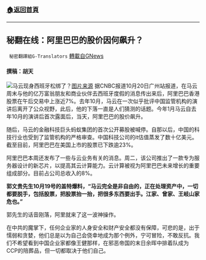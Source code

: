 ###  [:house:返回首頁](https://github.com/ourhimalayas/txt)
---


## 秘翻在线：阿里巴巴的股价因何飙升？
` 秘密翻譯組G-Translators` [轉載自GNews](https://gnews.org/zh-hans/1605917/)

#### 撰稿：胡天
![马云现身西班牙松绑了？](https://s.rfi.fr/media/display/3d9fd430-312c-11ec-81ce-005056a90284/w:1280/p:16x9/AP20161111592505%20%281%29.webp)[图片来源](https://s.rfi.fr/media/display/3d9fd430-312c-11ec-81ce-005056a90284/w:1280/p:16x9/AP20161111592505%20%281%29.webp)
据CNBC报道10月20日广州站报道，在马云周末与他的亿万富翁朋友和商业伙伴去西班牙度假的消息传出来后，阿里巴巴香港股票在午后交易中上涨近7%。去年10月，马云在一次似乎批评中国监管机构的演讲后离开了公众视野，此后，他的下落一直是人们猜测的话题。今年1月马云自去年10月的演讲后首次露面后，当天，阿里巴巴的股价飙升。

随后，马云的金融科技巨头蚂蚁集团的首次公开募股被喊停。自那以后，中国的科技行业也受到了监管机构的严格审查。中国科技公司的it估值蒸发了数十亿美元。截至目前，阿里巴巴在美国上市的股票已下跌逾23%。

阿里巴巴本周还发布了一些与云业务有关的消息。周二，该公司推出了一款专为服务器设计的新芯片，以提高其云计算能力。云计算被视为阿里巴巴未来增长的重要组成部分。目前占公司总收入的8%。

**郭文贵先生10月19号的盖特爆料，“马云完全是非自由的，正在处理资产中，一切都要脱手，包括股票，把股票抬一抬，把很多东西要出手。江家、曾家、王岐山家危也。”**

郭先生的话音刚落，阿里就来了这一波神操作。

在中共的魔掌下，任何企业家的人身安全和财产安全都没有保障，可悲的是，出于懦弱和贪婪，他们总是以为自己会侥幸地成为那个例外，宁可冒险，不敢反抗。我们不希望看到中国企业家都像王健那样，在邪恶帝国的末日余晖中排着队成为CCP的陪葬品，但一切都取决于他们自己。
